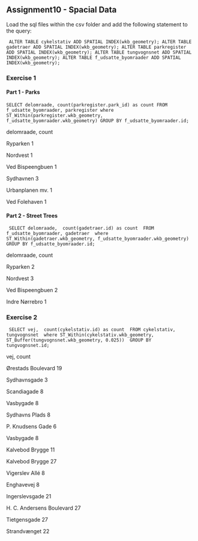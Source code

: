 ## Assignment10 - Spacial Data

Load the sql files within the csv folder and add the following statement to the query:

`
ALTER TABLE cykelstativ ADD SPATIAL INDEX(wkb_geometry);
ALTER TABLE gadetraer ADD SPATIAL INDEX(wkb_geometry);
ALTER TABLE parkregister ADD SPATIAL INDEX(wkb_geometry);
ALTER TABLE tungvognsnet ADD SPATIAL INDEX(wkb_geometry);
ALTER TABLE f_udsatte_byomraader ADD SPATIAL INDEX(wkb_geometry);`


### Exercise 1 

#### Part 1 - Parks


`SELECT delomraade,
 count(parkregister.park_id) as count
 FROM f_udsatte_byomraader, parkregister
 where ST_Within(parkregister.wkb_geometry, f_udsatte_byomraader.wkb_geometry)
 GROUP BY f_udsatte_byomraader.id;`


delomraade, count

Ryparken	1

Nordvest	1

Ved Bispeengbuen	1

Sydhavnen	3

Urbanplanen mv.	1

Ved Folehaven	1


#### Part 2 - Street Trees

`
SELECT delomraade, 
count(gadetraer.id) as count 
FROM f_udsatte_byomraader, gadetraer 
where ST_Within(gadetraer.wkb_geometry, f_udsatte_byomraader.wkb_geometry) 
GROUP BY f_udsatte_byomraader.id;`


delomraade, count

Ryparken	2

Nordvest	3

Ved Bispeengbuen	2

Indre Nørrebro	1


### Exercise 2

`
SELECT vej, 
count(cykelstativ.id) as count 
FROM cykelstativ, tungvognsnet 
where ST_Within(cykelstativ.wkb_geometry, ST_Buffer(tungvognsnet.wkb_geometry, 0.025)) 
GROUP BY tungvognsnet.id;`


vej, count

Ørestads Boulevard	19

Sydhavnsgade	3

Scandiagade	8

Vasbygade	8

Sydhavns Plads	8

P. Knudsens Gade	6

Vasbygade	8

Kalvebod Brygge	11

Kalvebod Brygge	27

Vigerslev Allé	8

Enghavevej	8

Ingerslevsgade	21

H. C. Andersens Boulevard	27

Tietgensgade	27

Strandvænget	22
